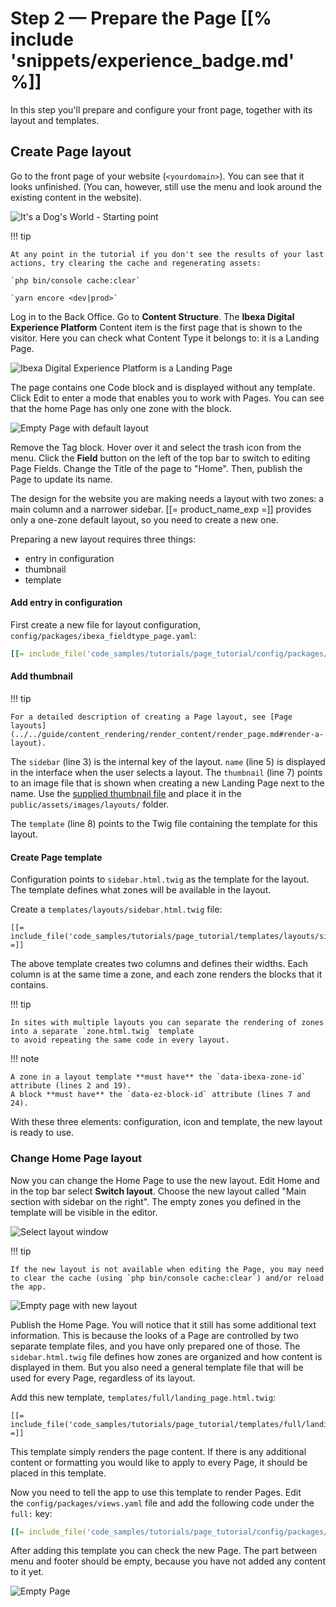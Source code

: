 # Step 2 — Prepare the Page [[% include 'snippets/experience_badge.md' %]]

In this step you'll prepare and configure your front page, together with its layout and templates.

## Create Page layout

Go to the front page of your website (`<yourdomain>`). You can see that it looks unfinished. (You can, however, still use the menu and look around the existing content in the website).

![It's a Dog's World - Starting point](img/enterprise_tut_starting_point.png "It's a Dog's World - Starting point")

!!! tip

    At any point in the tutorial if you don't see the results of your last actions, try clearing the cache and regenerating assets:

    `php bin/console cache:clear`

    `yarn encore <dev|prod>`

Log in to the Back Office. Go to **Content Structure**.
The **Ibexa Digital Experience Platform** Content item is the first page that is shown to the visitor.
Here you can check what Content Type it belongs to: it is a Landing Page.

![Ibexa Digital Experience Platform is a Landing Page](img/enterprise_tut_home_is_an_lp.png)

The page contains one Code block and is displayed without any template.
Click Edit to enter a mode that enables you to work with Pages.
You can see that the home Page has only one zone with the block.

![Empty Page with default layout](img/enterprise_tut_empty_single_block.png)

Remove the Tag block. Hover over it and select the trash icon from the menu.
Click the **Field** button on the left of the top bar to switch to editing Page Fields.
Change the Title of the page to "Home". Then, publish the Page to update its name.

The design for the website you are making needs a layout with two zones: a main column and a narrower sidebar.
[[= product_name_exp =]] provides only a one-zone default layout, so you need to create a new one.

Preparing a new layout requires three things:

- entry in configuration
- thumbnail
- template

#### Add entry in configuration

First create a new file for layout configuration, `config/packages/ibexa_fieldtype_page.yaml`:

``` yaml hl_lines="3 5 7 8"
[[= include_file('code_samples/tutorials/page_tutorial/config/packages/ibexa_fieldtype_page.yaml', 0, 13) =]]
```

#### Add thumbnail

!!! tip

    For a detailed description of creating a Page layout, see [Page layouts](../../guide/content_rendering/render_content/render_page.md#render-a-layout).

The `sidebar` (line 3) is the internal key of the layout. `name` (line 5) is displayed in the interface when the user selects a layout.
The `thumbnail` (line 7) points to an image file that is shown when creating a new Landing Page next to the name.
Use the [supplied thumbnail file](https://github.com/ezsystems/developer-documentation/blob/master/code_samples/tutorials/page_tutorial_starting_point/public/assets/images/layouts/sidebar.png) and place it in the `public/assets/images/layouts/` folder.

The `template` (line 8) points to the Twig file containing the template for this layout.

#### Create Page template

Configuration points to `sidebar.html.twig` as the template for the layout.
The template defines what zones will be available in the layout.

Create a `templates/layouts/sidebar.html.twig` file:

``` html+twig hl_lines="2 7 19 24"
[[= include_file('code_samples/tutorials/page_tutorial/templates/layouts/sidebar.html.twig') =]]
```

The above template creates two columns and defines their widths. Each column is at the same time a zone, and each zone renders the blocks that it contains.

!!! tip

    In sites with multiple layouts you can separate the rendering of zones into a separate `zone.html.twig` template
    to avoid repeating the same code in every layout.

!!! note

    A zone in a layout template **must have** the `data-ibexa-zone-id` attribute (lines 2 and 19).
    A block **must have** the `data-ez-block-id` attribute (lines 7 and 24).

With these three elements: configuration, icon and template, the new layout is ready to use.

### Change Home Page layout

Now you can change the Home Page to use the new layout. Edit Home and in the top bar select **Switch layout**.
Choose the new layout called "Main section with sidebar on the right".
The empty zones you defined in the template will be visible in the editor.

![Select layout window](img/enterprise_tut_select_layout.png)

!!! tip

    If the new layout is not available when editing the Page, you may need to clear the cache (using `php bin/console cache:clear`) and/or reload the app.

![Empty page with new layout](img/enterprise_tut_new_layout.png)

Publish the Home Page. You will notice that it still has some additional text information.
This is because the looks of a Page are controlled by two separate template files, and you have only prepared one of those.
The `sidebar.html.twig` file defines how zones are organized and how content is displayed in them.
But you also need a general template file that will be used for every Page, regardless of its layout.

Add this new template, `templates/full/landing_page.html.twig`:

``` html+twig
[[= include_file('code_samples/tutorials/page_tutorial/templates/full/landing_page.html.twig') =]]
```

This template simply renders the page content. If there is any additional content or formatting you would like to apply to every Page, it should be placed in this template.

Now you need to tell the app to use this template to render Pages.
Edit the `config/packages/views.yaml` file and add the following code under the `full:` key:

``` yaml
[[= include_file('code_samples/tutorials/page_tutorial/config/packages/views.yaml', 35, 39) =]]
```

After adding this template you can check the new Page.
The part between menu and footer should be empty, because you have not added any content to it yet.

![Empty Page](img/enterprise_tut_empty_page.png)
